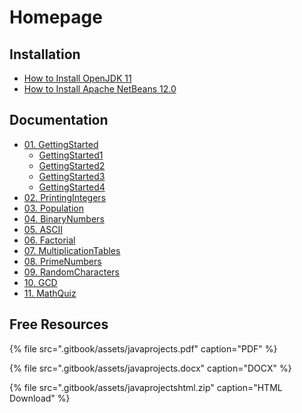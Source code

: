 # Homepage

## Installation

* [How to Install OpenJDK 11](installation/how-to-install-openjdk-11.md)
* [How to Install Apache NetBeans 12.0](installation/how-to-install-apache-netbeans-12.0.md)

## Documentation 

* [01. GettingStarted](documentation/01.gettingstarted/)
  * [GettingStarted1](documentation/01.gettingstarted/gettingstarted1.md)
  * [GettingStarted2](documentation/01.gettingstarted/gettingstarted2.md)
  * [GettingStarted3](documentation/01.gettingstarted/gettingstarted3.md)
  * [GettingStarted4](documentation/01.gettingstarted/gettingstarted4.md)
* [02. PrintingIntegers](documentation/02.printingintegers.md)
* [03. Population](documentation/03.population.md)
* [04. BinaryNumbers](documentation/04.binarynumbers.md)
* [05. ASCII](documentation/05.ascii.md)
* [06. Factorial](documentation/06.factorial.md)
* [07. MultiplicationTables](documentation/07.multiplicationtables.md)
* [08. PrimeNumbers](documentation/08.primenumbers.md)
* [09. RandomCharacters](documentation/09.randomcharacters.md)
* [10. GCD](documentation/10.gcd.md)
* [11. MathQuiz](documentation/11.mathquiz.md)

## Free Resources

{% file src=".gitbook/assets/javaprojects.pdf" caption="PDF" %}

{% file src=".gitbook/assets/javaprojects.docx" caption="DOCX" %}

{% file src=".gitbook/assets/javaprojectshtml.zip" caption="HTML Download" %}



